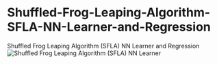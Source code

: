 # Shuffled-Frog-Leaping-Algorithm-SFLA-NN-Learner-and-Regression
Shuffled Frog Leaping Algorithm (SFLA) NN Learner and Regression
![Shuffled Frog Leaping Algorithm (SFLA) NN Learner](https://user-images.githubusercontent.com/11339420/175777293-2c8ef339-94c7-46a0-9009-c2cdd6d9b582.JPG)
